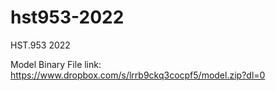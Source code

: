 # hst953-2022
HST.953 2022

Model Binary File link: https://www.dropbox.com/s/lrrb9ckq3cocpf5/model.zip?dl=0

